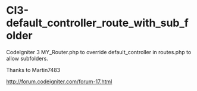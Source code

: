 # CI3-default_controller_route_with_sub_folder
CodeIgniter 3 MY_Router.php to override default_controller in routes.php to allow subfolders.

Thanks to Martin7483

http://forum.codeigniter.com/forum-17.html
